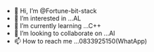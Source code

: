 - 👋 Hi, I’m @Fortune-bit-stack
- 👀 I’m interested in ...AL
- 🌱 I’m currently learning ...C++
- 💞️ I’m looking to collaborate on ...AI 
- 📫 How to reach me ...0833925150(WhatApp)

<!---
Fortune-bit-stack/Fortune-bit-stack is a ✨ special ✨ repository because its `README.md` (this file) appears on your GitHub profile.
You can click the Preview link to take a look at your changes.
--->

